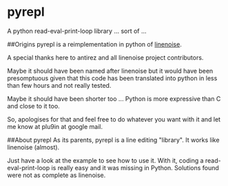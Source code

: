 # pyrepl

A python read-eval-print-loop library ... sort of ...

##Origins
pyrepl is a reimplementation in python of [linenoise](https://github.com/antirez/linenoise).

A special thanks here to antirez and all linenoise project contributors. 

Maybe it should have been named after linenoise but it would have been presomptuous given that 
this code has been translated into python in less than few hours and not really tested.

Maybe it should have been shorter too ... Python is more expressive than C and close to it too. 

So, apologises for that and feel free to do whatever you want with it and let me know at plu9in at google mail.

##About pyrepl
As its parents, pyrepl is a line editing "library". It works like linenoise (almost).

Just have a look at the example to see how to use it. With it, coding a read-eval-print-loop is really
easy and it was missing in Python. Solutions found were not as complete as linenoise.

